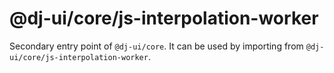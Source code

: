 # @dj-ui/core/js-interpolation-worker

Secondary entry point of `@dj-ui/core`. It can be used by importing from `@dj-ui/core/js-interpolation-worker`.
